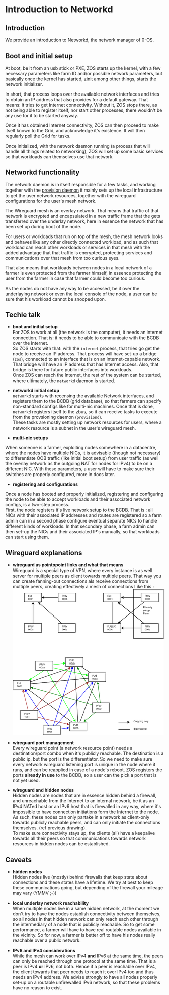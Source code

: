 <h1> Introduction to Networkd</h1>

## Introduction 

We provide an introduction to Networkd, the network manager of 0-OS.

## Boot and initial setup

At boot, be it from an usb stick or PXE, ZOS starts up the kernel, with a few necessary parameters like farm ID and/or possible network parameters, but basically once the kernel has started, [zinit](https://github.com/threefoldtech/zinit) among other things, starts the network initializer.

In short, that process loops over the available network interfaces and tries to obtain an IP address that also provides for a default gateway. That means: it tries to get Internet connectivity. Without it, ZOS stops there, as not being able to register itself, nor start other processes, there wouldn't be any use for it to be started anyway.

Once it has obtained Internet connectivity, ZOS can then proceed to make itself known to the Grid, and acknowledge it's existence. It will then regularly poll the Grid for tasks.

Once initialized, with the network daemon running (a process that will handle all things related to networking), ZOS will set up some basic services so that workloads can themselves use that network.

## Networkd functionality

The network daemon is in itself responsible for a few tasks, and working together with the [provision daemon](../provision) it mainly sets up the local infrastructure to get the user network resources, together with the wireguard configurations for the user's mesh network.

The Wireguard mesh is an overlay network. That means that traffic of that network is encrypted and encapsulated in a new traffic frame that the gets transferred over the underlay network, here in essence the network that has been set up during boot of the node.

For users or workloads that run on top of the mesh, the mesh network looks and behaves like any other directly connected workload, and as such that workload can reach other workloads or services in that mesh with the added advantage that that traffic is encrypted, protecting services and communications over that mesh from too curious eyes.

That also means that workloads between nodes in a local network of a farmer is even protected from the farmer himself, in essence protecting the user from the farmer in case that farmer could become too curious.

As the nodes do not have any way to be accessed, be it over the underlaying network  or even the local console of the node, a user can be sure that his workload cannot be snooped upon.

## Techie talk

- **boot and initial setup**  
For ZOS to work at all (the network is the computer), it needs an internet connection. That is: it needs to be able to communicate with the BCDB over the internet.  
So ZOS starts with that: with the `internet` process, that tries go get the node to receive an IP address. That process will have set-up a bridge (`zos`), connected to an interface that is on an Internet-capable network. That bridge will have an IP address that has Internet access.
Also, that bridge is there for future public interfaces into workloads.  
Once ZOS can reach the Internet, the rest of the system can be  started, where ultimately, the `networkd` daemon is started.

- **networkd initial setup**  
`networkd` starts with recensing the available Network interfaces, and registers them to the BCDB (grid database), so that farmers can specify non-standard configs like for multi-nic machines. Once that is done, `networkd` registers itself to the zbus, so it can receive tasks to execute from the provsioning daemon (`provisiond`).  
These tasks are mostly setting up network resources for users, where a network resource is a subnet in the user's wireguard mesh.

- **multi-nic setups**  

When someone is a farmer, exploiting nodes somewhere in a datacentre, where the nodes have multiple NICs, it is advisable (though not necessary) to differentiate OOB traffic (like initial boot setup) from user traffic (as well the overlay network as the outgoing NAT for nodes for IPv4) to be on a different NIC. With these parameters, a user will have to make sure their switches are properly configured, more in docs later.

- **registering and configurations**  

Once a node has booted and properly initialized, registering and configuring the node to be able to accept workloads and their associated network configs, is a two-step process.  
First, the node registers it's live network setup to the BCDB. That is : all NICs with their associated IP addresses and routes are registered so a farm admin can in a second phase configure eventual separate NICs to handle different kinds of workloads.
In that secondary phase, a farm admin can then set-up the NICs and their associated IP's manually, so that workloads can start using them.

## Wireguard explanations

- **wireguard as pointopoint links and what that means**  
Wireguard is a special type of VPN, where every instance is as well server for multiple peers as client towards multiple peers. That way you can create fanning-out connections als receive connections from multiple peers, creating effectively a mesh of connections Like this : ![like so](HIDDEN-PUBLIC.png)

- **wireguard port management**  
Every wireguard point (a network resource point) needs a destination/port combo when it's  publicly reachable. The destination is a public ip, but the port is the differentiator. So we need to make sure every network wireguard listening port is unique in the node where it runs, and can be reapplied in case of a node's reboot.
ZOS registers the ports **already in use** to the BCDB, so a user can the pick a port that is not yet used.

- **wireguard and hidden nodes**  
Hidden nodes are nodes that are in essence hidden behind a firewall, and unreachable from the Internet to an internal network, be it as an IPv4 NATed host or an IPv6 host that is firewalled in any way, where it's impossible to have connection initiations form the Internet to the node.  
As such, these nodes can only partake in a network as client-only towards publicly reachable peers, and can only initiate the connections themselves. (ref previous drawing).  
To make sure connectivity stays up, the clients (all) have a keepalive towards all their peers so that communications towards network resources in hidden nodes can be established.

## Caveats

- **hidden nodes**  
Hidden nodes live (mostly) behind firewalls that keep state about connections and these states have a lifetime. We try at best to keep these communications going, but depending of the firewall your mileage may vary (YMMV ;-))

- **local underlay network reachability**  
When multiple nodes live in a same hidden network, at the moment we don't try to have the nodes establish connectivity between themselves, so all nodes in that hidden network can only reach each other through the intermediary of a node that is publicly reachable. So to get some performance, a farmer will have to have real routable nodes available in the vicinity.
So for now, a farmer is better off to have his nodes really reachable over a public network.

- **IPv6 and IPv4 considerations**  
While the mesh can work over IPv4 __and__ IPv6 at the same time, the peers can only be reached through one protocol at the same time. That is a peer is IPv4 __or__ IPv6, not both. Hence if a peer is reachable over IPv4, the client towards that peer needs to reach it over IPv4 too and thus needs an IPv4 address.
We advise strongly to have all nodes properly set-up on a routable unfirewalled IPv6 network, so that these problems have no reason to exist.
